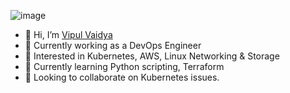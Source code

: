 ![image](https://user-images.githubusercontent.com/43813433/154260831-4a373a80-7542-4864-8e5c-5d1f88f55c4d.png)

- 👋 Hi, I’m [Vipul Vaidya](https://www.linkedin.com/in/vipulvaidya)
- :office: Currently working as a DevOps Engineer
- 👀 Interested in Kubernetes, AWS, Linux Networking & Storage 
- 🌱 Currently learning Python scripting, Terraform
- 💞️ Looking to collaborate on Kubernetes issues.
